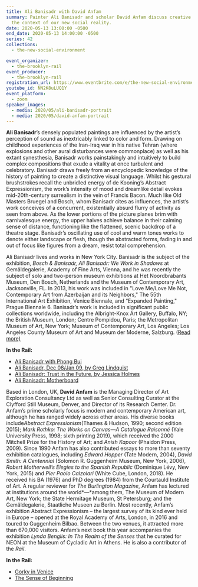 ```yaml
---
title: Ali Banisadr with David Anfam
summary: Painter Ali Banisadr and scholar David Anfam discuss creative life in
  the context of our new social reality.
date: 2020-05-13 13:00:00 -0500
end_date: 2020-05-13 14:00:00 -0500
series: 42
collections:
  - the-new-social-environment

event_organizer:
  - the-brooklyn-rail
event_producer:
  - the-brooklyn-rail
registration_url: https://www.eventbrite.com/e/the-new-social-environment-42-ali-banisadr-tickets-104560940588#
youtube_id: NN2K8uLUQ1Y
event_platform:
  - zoom
speaker_images:
  - media: 2020/05/ali-banisadr-portrait
  - media: 2020/05/david-anfam-portrait
---
```



**Ali Banisadr**’s densely populated paintings are influenced by the artist’s perception of sound as inextricably linked to color and form. Drawing on childhood experiences of the Iran-Iraq war in his native Tehran (where explosions and other aural disturbances were commonplace) as well as his extant synesthesia, Banisadr works painstakingly and intuitively to build complex compositions that exude a vitality at once turbulent and celebratory. Banisadr draws freely from an encyclopedic knowledge of the history of painting to create a distinctive visual language. Whilst his gestural brushstrokes recall the unbridled energy of de Kooning’s Abstract Expressionism, the work’s intensity of mood and dreamlike detail evokes mid-20th-century surrealism in the vein of Francis Bacon. Much like Old Masters Bruegel and Bosch, whom Banisadr cites as influences, the artist’s work conceives of a concurrent, existentially absurd flurry of activity as seen from above. As the lower portions of the picture planes brim with carnivalesque energy, the upper halves achieve balance in their calming sense of distance, functioning like the flattened, scenic backdrop of a theatre stage. Banisadr’s oscillating use of cool and warm tones works to denote either landscape or flesh, though the abstracted forms, fading in and out of focus like figures from a dream, resist total comprehension.

Ali Banisadr lives and works in New York City. Banisadr is the subject of the exhibition, *Bosch & Banisadr, Ali Banisadr: We Work in Shadows* at Gemäldegalerie, Academy of Fine Arts, Vienna, and he was recently the subject of solo and two-person museum exhibitions at Het Noordbrabants Museum, Den Bosch, Netherlands and the Museum of Contemporary Art, Jacksonville, FL. In 2013, his work was included in "Love Me/Love Me Not, Contemporary Art from Azerbaijan and its Neighbors," The 55th International Art Exhibition, Venice Biennale, and “Expanded Painting," Prague Biennale 6. Banisadr’s work is included in significant public collections worldwide, including the Albright-Knox Art Gallery, Buffalo, NY; the British Museum, London; Centre Pompidou, Paris; the Metropolitan Museum of Art, New York; Museum of Contemporary Art, Los Angeles; Los Angeles County Museum of Art and Museum der Moderne, Salzburg. ([Read more)](http://www.alibanisadr.com/)

**In the Rail:**

* [Ali Banisadr with Phong Bui](https://brooklynrail.org/2018/10/art/ALI-BANISADR-with-Phong-Bui)
* [Ali Banisadr, Dec 08/Jan 09, by Greg Lindquist](https://brooklynrail.org/2008/12/artseen/ali-banisadr)
* [Ali Banisadr: Trust in the Future, by Jessica Holmes](https://brooklynrail.org/2017/07/artseen/Ali-Banisadr-Trust-in-the-Future)
* [Ali Banisadr: Motherboard](https://brooklynrail.org/2014/04/artseen/ali-banisadr-motherboard)

Based in London, UK, **David Anfam** is the Managing Director of Art Exploration Consultancy Ltd as well as Senior Consulting Curator at the Clyfford Still Museum, Denver, and Director of its Research Center. Dr. Anfam’s prime scholarly focus is modern and contemporary American art, although he has ranged widely across other areas. His diverse books include*Abstract Expressionism*(Thames & Hudson, 1990; second edition 2015); *Mark Rothko: The Works on Canvas—A Catalogue Raisonné* (Yale University Press, 1998; sixth printing 2019), which received the 2000 Mitchell Prize for the History of Art; and *Anish Kapoor* (Phaidon Press, 2009). Since 1990 Anfam has also contributed essays to more than seventy exhibition catalogues, including *Edward Hopper* (Tate Modern, 2004), *David Smith: A Centennial* (Solomon R. Guggenheim Museum, New York, 2006), *Robert Motherwell’s Elegies to the Spanish Republic* (Dominique Lévy, New York, 2015) and *Pier Paolo Calzolari* (White Cube, London, 2018). He received his BA (1976) and PhD degrees (1984) from the Courtauld Institute of Art. A regular reviewer for *The Burlington Magazine*, Anfam has lectured at institutions around the world*—*among them, The Museum of Modern Art, New York; the State Hermitage Museum, St Petersburg; and the Gemäldegalerie, Staatliche Museen zu Berlin. Most recently, Anfam’s exhibition Abstract Expressionism – the largest survey of its kind ever held in Europe – opened at the Royal Academy of Arts, London, in 2016 and toured to Guggenheim Bilbao. Between the two venues, it attracted more than 670,000 visitors. Anfam’s next book this year accompanies the exhibition *Lynda Benglis: In The Realm of the Senses* that he curated for NEON at the Museum of Cycladic Art in Athens. He is also a contributor of the *Rail*.

**In the Rail:**

* [Gorky in Venice](https://brooklynrail.org/2019/07/artseen/Gorky-in-Venice)
* [The Sense of Beginning](https://brooklynrail.org/special/AD_REINHARDT/ad-and-spirituality/the-sense-of-a-beginning)
